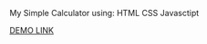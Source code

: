 My Simple Calculator using:
                          HTML
                          CSS
                          Javasctipt
  
  
  <a href="https://theodorah-lab.github.io/A-Simple-Calculator/" target="_blank">DEMO LINK</a>
